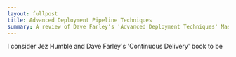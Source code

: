 ```yaml
---
layout: fullpost
title: Advanced Deployment Pipeline Techniques
summary: A review of Dave Farley's 'Advanced Deployment Techniques' Masterclass seminar, part of GOTO Copenhagen 2020.
---
```


I consider Jez Humble and  Dave Farley's 'Continuous Delivery' book to be
